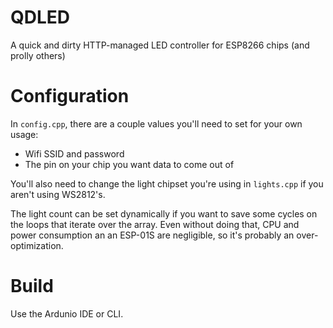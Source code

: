 # QDLED
A quick and dirty HTTP-managed LED controller for ESP8266 chips (and prolly others)

# Configuration

In `config.cpp`, there are a couple values you'll need to set for your own usage:

* Wifi SSID and password
* The pin on your chip you want data to come out of

You'll also need to change the light chipset you're using in `lights.cpp` if you aren't using WS2812's.

The light count can be set dynamically if you want to save some cycles on the loops that iterate over the array.  Even without doing that, CPU and power consumption an an ESP-01S are negligible, so
it's probably an over-optimization.

# Build

Use the Ardunio IDE or CLI.
